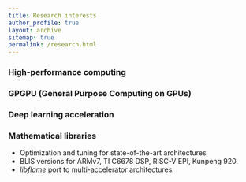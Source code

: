 ```yaml
---
title: Research interests
author_profile: true
layout: archive
sitemap: true
permalink: /research.html
---
```


### High-performance computing

### GPGPU (General Purpose Computing on GPUs)

### Deep learning acceleration

### Mathematical libraries

* Optimization and tuning for state-of-the-art architectures
* BLIS versions for ARMv7, TI C6678 DSP, RISC-V EPI, Kunpeng 920.
* *libflame* port to multi-accelerator architectures.

